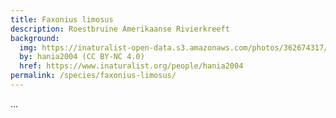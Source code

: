 ```yaml
---
title: Faxonius limosus
description: Roestbruine Amerikaanse Rivierkreeft
background:
  img: https://inaturalist-open-data.s3.amazonaws.com/photos/362674317/original.jpeg
  by: hania2004 (CC BY-NC 4.0)
  href: https://www.inaturalist.org/people/hania2004
permalink: /species/faxonius-limosus/
---
```


...
